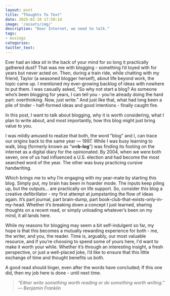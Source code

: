 ```yaml
---
layout: post
title: "Thoughts To Text"
date: 2025-02-10 17:59:14
image: '/assets/img/'
description: "Dear Internet, we need to talk."
tags:
- musings
categories:
twitter_text:
---
```


[//]: # (hook/story)
Ever had an idea sit in the back of your mind for so long it practically gathered dust? That was me with blogging - something I’d toyed with for years but never acted on. Then, during a train ride, while chatting with my friend, Taylor (a seasoned blogger herself), about life beyond work, the topic came up. I mentioned my ever-growing backlog of ideas with nowhere to put them. I was casually asked, “So why not start a blog? As someone who’s been blogging for years, I can tell you - you’re already doing the hard part: overthinking. Now, just write.” And just like that, what had long been a pile of tinder - half-formed ideas and good intentions - finally caught fire.

In this post, I want to talk about blogging, why it is worth considering, what I plan to write about, and most importantly, how this blog might just bring value to you.

[//]: # (what is blogging)
I was mildly amused to realize that both, the word "blog" and I, can trace our origins back to the same year — 1997. While I was busy learning to walk, blog (formerly known as “we**b-log**”) was finding its footing on the internet as a digital diary for the opinionated. By 2004, when we were both seven, one of us had influenced a U.S. election and had become the most searched word of the year. The other was busy practicing cursive handwriting.

[//]: # (why am I blogging / what will I blog about)
Which brings me to why I’m engaging with my year-mate by starting this blog. Simply put, my brain has been in hoarder mode. The inputs keep piling up, but the outputs... are practically on life support. So, consider this blog a creative defibrillator - my first attempt at jumpstarting the flow of ideas again. It’s part journal, part brain-dump, part book-club-that-exists-only-in-my-head. Whether it’s breaking down a concept I just learned, sharing thoughts on a recent read, or simply unloading whatever’s been on my mind, it all lands here.

[//]: # (how will my blogs bring value to you)
While my reasons for blogging may seem a bit self-indulgent so far, my hope is that this becomes a mutually rewarding experience for both - me, the writer, and you, the reader. Time is, arguably, our most valuable resource, and if you’re choosing to spend some of yours here, I'd want to make it worth your while. Whether it’s through an interesting insight, a fresh perspective, or just a well-placed joke, I’d like to ensure that this little exchange of time and thought benefits us both.

A good read should linger, even after the words have concluded; If this one did, then my job here is done - until next time.

[//]: # (End with a quote)
> *“Either write something worth reading or do something worth writing.”*
> — *Benjamin Franklin*
